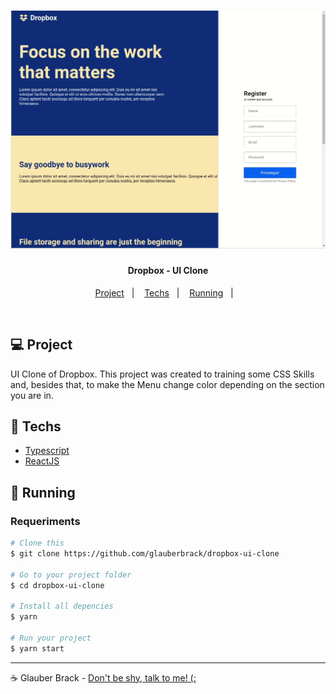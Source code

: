 <h1 align="center">  
  <img alt="dropbox" title="#dropbox" src=".github/web.gif" width="720px" />  
</h1>

<h4 align="center">
  Dropbox - UI Clone
</h4>

<p align="center">
  <a href="#project">Project</a>&nbsp;&nbsp;&nbsp;|&nbsp;&nbsp;&nbsp;
  <a href="#rocket-techs">Techs</a>&nbsp;&nbsp;&nbsp;|&nbsp;&nbsp;&nbsp;
  <a href="#rocket-Running">Running</a>&nbsp;&nbsp;&nbsp;|&nbsp;&nbsp;&nbsp;
</p>
<br>

## 💻 Project

 UI Clone of Dropbox. This project was created to training some CSS Skills and, besides that, to make the Menu change color depending on the section you are in.


## :rocket: Techs

- [Typescript](https://www.typescriptlang.org/)
- [ReactJS](https://reactjs.org/)


## :notebook: Running

### Requeriments

```bash
# Clone this
$ git clone https://github.com/glauberbrack/dropbox-ui-clone

# Go to your project folder
$ cd dropbox-ui-clone

# Install all depencies
$ yarn

# Run your project
$ yarn start
```

---

☕ Glauber Brack - <a href="mailto:glauber@brack.com.br?Subject=Hello%20you">Don't be shy, talk to me! (: </a> 